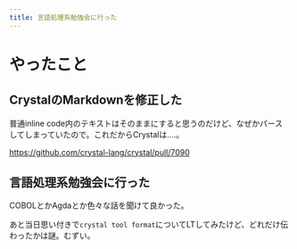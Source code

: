 ```yaml
---
title: 言語処理系勉強会に行った
---
```


# やったこと

## CrystalのMarkdownを修正した

普通inline code内のテキストはそのままにすると思うのだけど、なぜかパースしてしまっていたので。これだからCrystalは‥‥。

https://github.com/crystal-lang/crystal/pull/7090

## 言語処理系勉強会に行った

COBOLとかAgdaとか色々な話を聞けて良かった。

あと当日思い付きで`crystal tool format`についてLTしてみたけど、どれだけ伝わったかは謎。むずい。
